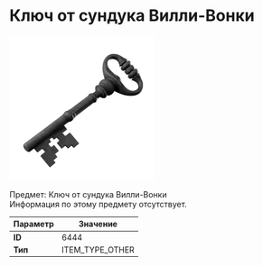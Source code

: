 # Ключ от сундука Вилли-Вонки

![Item Image](../img/6444.webp?raw=true)

Предмет: Ключ от сундука Вилли-Вонки<br>Информация по этому предмету отсутствует.


| Параметр | Значение |
|----------|----------|
| **ID** | 6444 |
| **Тип** | ITEM_TYPE_OTHER |

